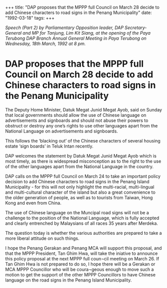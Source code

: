 +++ 
title: "DAP proposes that the MPPP full Council on March 28 decide to add Chinese characters to road signs in the Penang Municipality"
date: "1992-03-18"
tags:
+++

_Speech (Part 2) by Parliamentary Opposition leader, DAP Secretary-General and MP for Tanjung, Lim Kit Siang, at the opening of the Paya Terubong DAP Branch Annual General Meeting in Paya Terubong on Wednesday, 18th March, 1992 at 8 pm._

# DAP proposes that the MPPP full Council on March 28 decide to add Chinese characters to road signs in the Penang Municipality

The Deputy Home Minister, Datuk Megat Junid Megat Ayob, said on Sunday that local governments should allow the use of Chinese language on advertisements and signboards and should not abuse their powers to obstruct or destroy any one’s rights to use other languages apart from the National Language on advertisements and signboards.</u>

This follows the ‘blacking out’ of the Chinese characters of several housing estate ‘sign boards’ in Teluk Intan recently.

DAP welcomes the statement by Datuk Megat Junid Megat Ayob which is most timely, as there is widespread misconception as to the right to the use of the other languages apart from the National Language in the country.

DAP calls on the MPPP full Council on March 24 to take an important policy decision to add Chinese characters to road signs in the Penang Island Municipality - for this will not only highlight the multi-racial, multi-lingual and multi-cultural character of the island but also a great convenience to the older generation of people, as well as to tourists from Taiwan, Hong Kong and even from China.

The use of Chinese language on the Muncipal road signs will not be a challenge to the position of the National Language, which is fully accepted and clearly entrenched by Malaysians of all races 35 years after Merdeka.

The question today is whether the various authorities are prepared to take a more liberal attitude on such things.

I hope the Penang Gerakan and Penang MCA will support this proposal, and that the MPPP President, Tan Ghim Hwa, will take the iniative to announce this policy proposal at the next MPPP full coun¬cil meeting on March 26. If Tan Ghim Hwa is not prepared to do so, I hope there will be a Gerakan or MCA MPPP Councillor who will be coura¬geous enough to move such a motion to get the support of the other MPPP Councillors to have Chinese language on the road signs in the Penang Island Municipality.
 
